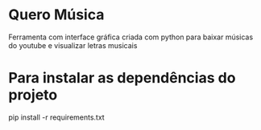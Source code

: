# Quero Música
Ferramenta com interface gráfica  criada com python para baixar músicas do youtube e visualizar letras musicais

# Para instalar as dependências do projeto

pip install -r requirements.txt

